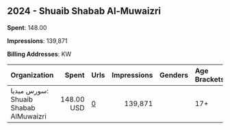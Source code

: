 ## 2024 - Shuaib Shabab Al-Muwaizri 
**Spent**: 148.00

**Impressions**: 139,871

**Billing Addresses**: KW

|Organization|Spent|Urls|Impressions|Genders|Age Brackets|Country Codes|
|:---|---:|:---|---:|:---|:---|:---|
|سورس ميديا: Shuaib Shabab AlMuwaizri|148.00 USD|[0](https://www.snap.com/political-ads/asset/df751d95064eaf67113ca8c683a2755755d4d3dab03130376450bcd04f6fb6de?mediaType=mp4)|139,871||17+|kuwait|
